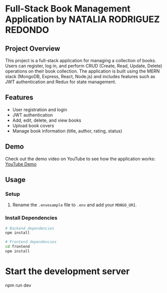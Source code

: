 # Full-Stack Book Management Application by NATALIA RODRIGUEZ REDONDO

## Project Overview

This project is a full-stack application for managing a collection of books. Users can register, log in, and perform CRUD (Create, Read, Update, Delete) operations on their book collection. The application is built using the MERN stack (MongoDB, Express, React, Node.js) and includes features such as JWT authentication and Redux for state management.

## Features

- User registration and login
- JWT authentication
- Add, edit, delete, and view books
- Upload book covers
- Manage book information (title, author, rating, status)

## Demo

Check out the demo video on YouTube to see how the application works: [YouTube Demo](https://www.youtube.com/watch?v=your-demo-video-link)

## Usage

### Setup

1. Rename the `.envexample` file to `.env` and add your `MONGO_URI`.

### Install Dependencies

```bash
# Backend dependencies
npm install

# Frontend dependencies
cd frontend
npm install
```

# Start the development server
npm run dev
